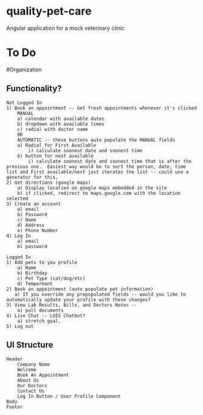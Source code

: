 # quality-pet-care
Angular application for a mock veterinary clinic

# To Do

#Organization

## Functionality?
    Not Logged In
    1) Book an appointment -- Get fresh appointments whenever it's clicked
        MANUAL
        a) calendar with available dates
        b) dropdown with available times
        c) radial with doctor name
        OR
        AUTOMATIC -- these buttons auto populate the MANUAL fields
        a) Radial for First Available
            i) calculate soonest date and soonest time
        b) button for next available
            i) calculate soonest date and soonest time that is after the previous one.  Easiest way would be to sort the person, date, time list and First available/next just iterates the list -- could use a generator for this.
    2) Get directions (google maps)
        a) Display location on google maps embedded in the site
        b) if clicked, redirect to maps.google.com with the location selected
    3) Create an account
        a) email
        b) Password
        c) Name 
        d) Address
        e) Phone Number
    4) Log In
        a) email
        b) password

    Logged In
    1) Add pets to you profile
        a) Name
        b) Birthday
        c) Pet Type (cat/dog/etc)
        d) Tempermant
    2) Book an appointment (auto populate pet information)
       a) If you override any prepopulated fields -- would you like to automatically update your profile with these changes?
    3) View Lab Results, Bills, and Doctors Notes -- 
        a) pull documents
    4) Live Chat -- LUIS Chatbot?
        a) stretch goal.
    5) Log out

## UI Structure
    Header
        Company Name
        Welcome
        Book An Appointment 
        About Us
        Our Doctors
        Contact Us
        Log In Button / User Profile Component
    Body
    Footer
